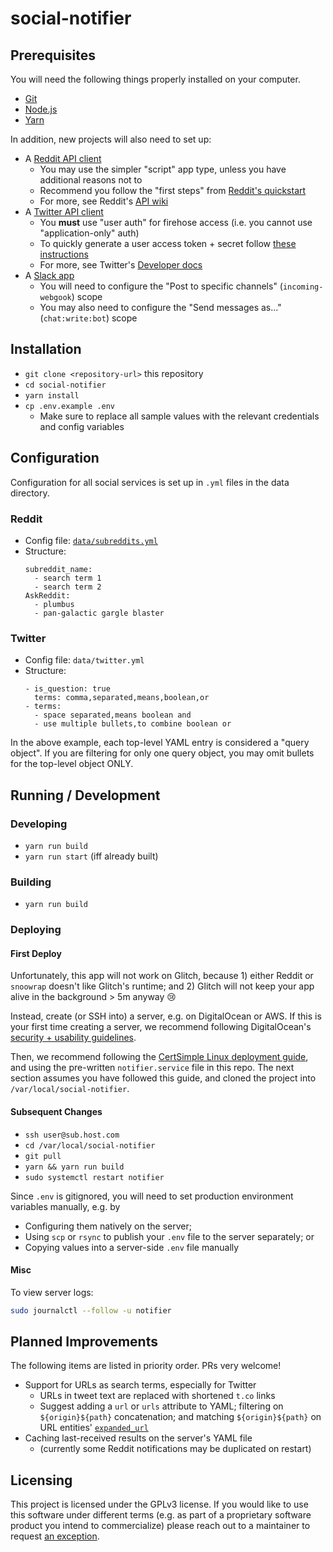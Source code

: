 # social-notifier
## Prerequisites

You will need the following things properly installed on your computer.

* [Git](https://git-scm.com/)
* [Node.js](https://nodejs.org/)
* [Yarn](https://yarnpkg.com/)

In addition, new projects will also need to set up:

* A [Reddit API client](https://www.reddit.com/prefs/apps)
    * You may use the simpler "script" app type, unless you have additional reasons not to
    * Recommend you follow the "first steps" from [Reddit's quickstart](https://github.com/reddit-archive/reddit/wiki/OAuth2-Quick-Start-Example#first-steps)
    * For more, see Reddit's [API wiki](https://github.com/reddit-archive/reddit/wiki/API)
* A [Twitter API client](https://developer.twitter.com/en/apps)
    * You **must** use "user auth" for firehose access (i.e. you cannot use "application-only" auth)
    * To quickly generate a user access token + secret follow [these instructions](https://developer.twitter.com/en/docs/basics/authentication/guides/access-tokens)
    * For more, see Twitter's [Developer docs](https://developer.twitter.com/en/docs)
* A [Slack app](https://api.slack.com/apps)
    * You will need to configure the "Post to specific channels" (`incoming-webgook`) scope
    * You may also need to configure the "Send messages as..." (`chat:write:bot`) scope

## Installation

* `git clone <repository-url>` this repository
* `cd social-notifier`
* `yarn install`
* `cp .env.example .env`
    * Make sure to replace all sample values with the relevant credentials and config variables

## Configuration
Configuration for all social services is set up in `.yml` files in the data directory.

### Reddit
* Config file: [`data/subreddits.yml`](https://github.com/chefconnie/social-notifier/blob/master/data/subreddits.yml)
* Structure:
    ```
    subreddit_name:
      - search term 1
      - search term 2
    AskReddit:
      - plumbus
      - pan-galactic gargle blaster
    ```

### Twitter
* Config file: `data/twitter.yml`
* Structure:
    ```
    - is_question: true
      terms: comma,separated,means,boolean,or
    - terms:
      - space separated,means boolean and
      - use multiple bullets,to combine boolean or
    ```

In the above example, each top-level YAML entry is considered a "query object". If you are filtering for only one query object, you may omit bullets for the top-level object ONLY.

## Running / Development
### Developing
* `yarn run build`
* `yarn run start` (iff already built)

### Building
* `yarn run build`

### Deploying
#### First Deploy
Unfortunately, this app will not work on Glitch, because 1) either Reddit or `snoowrap` doesn't like Glitch's runtime; and 2) Glitch will not keep your app alive in the background > 5m anyway 😢

Instead, create (or SSH into) a server, e.g. on DigitalOcean or AWS. If this is your first time creating a server, we recommend following DigitalOcean's [security + usability guidelines](https://www.digitalocean.com/community/tutorials/initial-server-setup-with-ubuntu-18-04).

Then, we recommend following the [CertSimple Linux deployment guide](https://certsimple.com/blog/deploy-node-on-linux), and using the pre-written `notifier.service` file in this repo. The next section assumes you have followed this guide, and cloned the project into `/var/local/social-notifier`.

#### Subsequent Changes
* `ssh user@sub.host.com`
* `cd /var/local/social-notifier`
* `git pull`
* `yarn && yarn run build`
* `sudo systemctl restart notifier`

Since `.env` is gitignored, you will need to set production environment variables manually, e.g. by
* Configuring them natively on the server;
* Using `scp` or `rsync` to publish your `.env` file to the server separately; or
* Copying values into a server-side `.env` file manually

#### Misc
To view server logs:
```bash
sudo journalctl --follow -u notifier
```

## Planned Improvements
The following items are listed in priority order. PRs very welcome!

* Support for URLs as search terms, especially for Twitter
    * URLs in tweet text are replaced with shortened `t.co` links
    * Suggest adding a `url` or `urls` attribute to YAML; filtering on `${origin}${path}` concatenation; and matching `${origin}${path}` on URL entities' [`expanded_url`](https://developer.twitter.com/en/docs/tweets/data-dictionary/overview/entities-object#urls)
* Caching last-received results on the server's YAML file
    * (currently some Reddit notifications may be duplicated on restart)

## Licensing
This project is licensed under the GPLv3 license. If you would like to use this software under different terms (e.g. as part of a proprietary software product you intend to commercialize) please reach out to a maintainer to request [an exception](https://www.gnu.org/philosophy/selling-exceptions.en.html).
